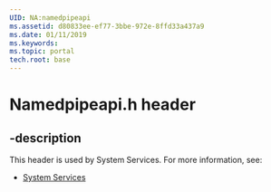 ```yaml
---
UID: NA:namedpipeapi
ms.assetid: d80833ee-ef77-3bbe-972e-8ffd33a437a9
ms.date: 01/11/2019
ms.keywords: 
ms.topic: portal
tech.root: base
---
```


# Namedpipeapi.h header


## -description


This header is used by System Services. For more information, see:

- [System Services](../_base/index.md)
